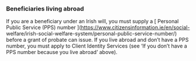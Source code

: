 ###  Beneficiaries living abroad

If you are a beneficiary under an Irish will, you must supply a [ Personal
Public Service (PPS) number ](https://www.citizensinformation.ie/en/social-
welfare/irish-social-welfare-system/personal-public-service-number/) before a
grant of probate can issue. If you live abroad and don’t have a PPS number,
you must apply to Client Identity Services (see ‘If you don’t have a PPS
number because you live abroad’ above).
